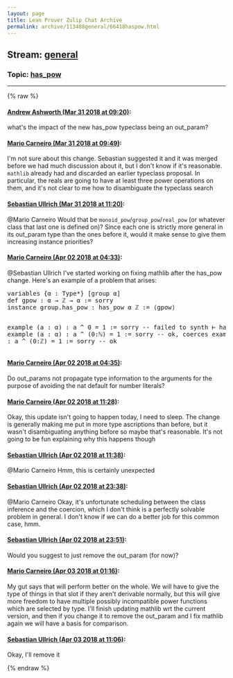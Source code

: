 ```yaml
---
layout: page
title: Lean Prover Zulip Chat Archive 
permalink: archive/113488general/66418haspow.html
---
```


## Stream: [general](index.html)
### Topic: [has_pow](66418haspow.html)

---


{% raw %}
#### [ Andrew Ashworth (Mar 31 2018 at 09:20)](https://leanprover.zulipchat.com/#narrow/stream/113488-general/topic/has_pow/near/124446352):
<p>what's the impact of the new has_pow typeclass being an out_param?</p>

#### [ Mario Carneiro (Mar 31 2018 at 09:49)](https://leanprover.zulipchat.com/#narrow/stream/113488-general/topic/has_pow/near/124446978):
<p>I'm not sure about this change. Sebastian suggested it and it was merged before we had much discussion about it, but I don't know if it's reasonable. <code>mathlib</code> already had and discarded an earlier typeclass proposal. In particular, the reals are going to have at least three power operations on them, and it's not clear to me how to disambiguate the typeclass search</p>

#### [ Sebastian Ullrich (Mar 31 2018 at 11:20)](https://leanprover.zulipchat.com/#narrow/stream/113488-general/topic/has_pow/near/124449165):
<p><span class="user-mention" data-user-id="110049">@Mario Carneiro</span> Would that be <code>monoid_pow</code>/<code>group_pow</code>/<code>real_pow</code> (or whatever class that last one is defined on)? Since each one is strictly more general in its out_param type than the ones before it, would it make sense to give them increasing instance priorities?</p>

#### [ Mario Carneiro (Apr 02 2018 at 04:33)](https://leanprover.zulipchat.com/#narrow/stream/113488-general/topic/has_pow/near/124509461):
<p><span class="user-mention" data-user-id="110024">@Sebastian Ullrich</span>  I've started working on fixing mathlib after the has_pow change. Here's an example of a problem that arises:</p>
<div class="codehilite"><pre><span></span>variables {α : Type*} [group α]
def gpow : α → ℤ → α := sorry
instance group.has_pow : has_pow α ℤ := ⟨gpow⟩

example (a : α) : a ^ 0 = 1 := sorry -- failed to synth ⊢ has_pow α ℕ
example (a : α) : a ^ (0:ℕ) = 1 := sorry -- ok, coerces
example (a : α) : a ^ (0:ℤ) = 1 := sorry -- ok
</pre></div>

#### [ Mario Carneiro (Apr 02 2018 at 04:35)](https://leanprover.zulipchat.com/#narrow/stream/113488-general/topic/has_pow/near/124509510):
<p>Do out_params not propagate type information to the arguments for the purpose of avoiding the nat default for number literals?</p>

#### [ Mario Carneiro (Apr 02 2018 at 11:28)](https://leanprover.zulipchat.com/#narrow/stream/113488-general/topic/has_pow/near/124520043):
<p>Okay, this update isn't going to happen today, I need to sleep. The change is generally making me put in more type ascriptions than before, but it wasn't disambiguating anything before so maybe that's reasonable. It's not going to be fun explaining why this happens though</p>

#### [ Sebastian Ullrich (Apr 02 2018 at 11:38)](https://leanprover.zulipchat.com/#narrow/stream/113488-general/topic/has_pow/near/124520306):
<p><span class="user-mention" data-user-id="110049">@Mario Carneiro</span> Hmm, this is certainly unexpected</p>

#### [ Sebastian Ullrich (Apr 02 2018 at 23:38)](https://leanprover.zulipchat.com/#narrow/stream/113488-general/topic/has_pow/near/124546919):
<p><span class="user-mention" data-user-id="110049">@Mario Carneiro</span> Okay, it's unfortunate scheduling between the class inference and the coercion, which I don't think is a perfectly solvable problem in general. I don't know if we can do a better job for this common case, hmm.</p>

#### [ Sebastian Ullrich (Apr 02 2018 at 23:51)](https://leanprover.zulipchat.com/#narrow/stream/113488-general/topic/has_pow/near/124547413):
<p>Would you suggest to just remove the out_param (for now)?</p>

#### [ Mario Carneiro (Apr 03 2018 at 01:16)](https://leanprover.zulipchat.com/#narrow/stream/113488-general/topic/has_pow/near/124550421):
<p>My gut says that will perform better on the whole. We will have to give the type of things in that slot if they aren't derivable normally, but this will give more freedom to have multiple possibly incompatible power functions which are selected by type. I'll finish updating mathlib wrt the current version, and then if you change it to remove the out_param and I fix mathlib again we will have a basis for comparison.</p>

#### [ Sebastian Ullrich (Apr 03 2018 at 11:06)](https://leanprover.zulipchat.com/#narrow/stream/113488-general/topic/has_pow/near/124567281):
<p>Okay, I'll remove it</p>


{% endraw %}
